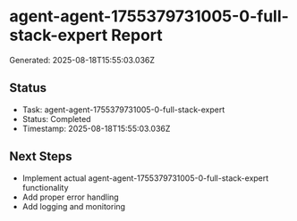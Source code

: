 # agent-agent-1755379731005-0-full-stack-expert Report

Generated: 2025-08-18T15:55:03.036Z

## Status
- Task: agent-agent-1755379731005-0-full-stack-expert
- Status: Completed
- Timestamp: 2025-08-18T15:55:03.036Z

## Next Steps
- Implement actual agent-agent-1755379731005-0-full-stack-expert functionality
- Add proper error handling
- Add logging and monitoring
